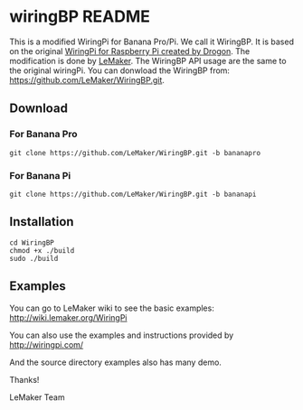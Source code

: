 # wiringBP README

This is a modified WiringPi for Banana Pro/Pi. We call it WiringBP.
It is based on the original [WiringPi for Raspberry Pi created by Drogon](http://wiringpi.com/).
The modification is done by [LeMaker](http://lemaker.org). The WiringBP API usage are the same to the original wiringPi.
You can donwload the WiringBP from:
https://github.com/LeMaker/WiringBP.git.

## Download
### For Banana Pro
    git clone https://github.com/LeMaker/WiringBP.git -b bananapro
### For Banana Pi
    git clone https://github.com/LeMaker/WiringBP.git -b bananapi
## Installation
    cd WiringBP
    chmod +x ./build
    sudo ./build
    
## Examples
You can go to LeMaker wiki to see the basic examples: http://wiki.lemaker.org/WiringPi

You can also use the examples and instructions provided by http://wiringpi.com/

And the source directory examples also has many demo.

Thanks!

LeMaker Team

